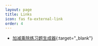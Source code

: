 ```yaml
---
layout: page
title: Links
icon: fas fa-external-link
order: 4
---
```


* [加减乘除练习题生成器](https://allxiao.github.io/exercise-generator){:target="_blank"}
